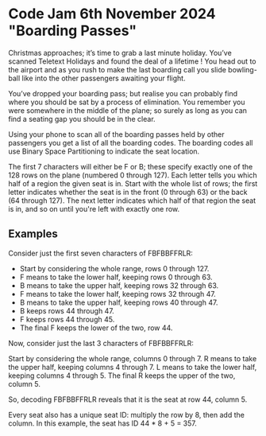 # Code Jam 6th November 2024 "Boarding Passes"

Christmas approaches; it’s time to grab a last minute holiday. You’ve scanned Teletext Holidays and found the deal of a lifetime ! You head out to the airport and as you rush to make the last boarding call you slide bowling-ball like into the other passengers awaiting your flight.

You’ve dropped your boarding pass; but realise you can probably find where you should be sat by a process of elimination. You remember you were somewhere in the middle of the plane; so surely as long as you can find a seating gap you should be in the clear.

Using your phone to scan all of the boarding passes held by other passengers you get a list of all the boarding codes. The boarding codes all use Binary Space Partitioning to indicate the seat location.

The first 7 characters will either be F or B; these specify exactly one of the 128 rows on the plane (numbered 0 through 127). Each letter tells you which half of a region the given seat is in. Start with the whole list of rows; the first letter indicates whether the seat is in the front (0 through 63) or the back (64 through 127). The next letter indicates which half of that region the seat is in, and so on until you're left with exactly one row.

## Examples

Consider just the first seven characters of FBFBBFFRLR:

* Start by considering the whole range, rows 0 through 127.
* F means to take the lower half, keeping rows 0 through 63.
* B means to take the upper half, keeping rows 32 through 63.
* F means to take the lower half, keeping rows 32 through 47.
* B means to take the upper half, keeping rows 40 through 47.
* B keeps rows 44 through 47.
* F keeps rows 44 through 45.
* The final F keeps the lower of the two, row 44.

Now, consider just the last 3 characters of FBFBBFFRLR:

Start by considering the whole range, columns 0 through 7.
R means to take the upper half, keeping columns 4 through 7.
L means to take the lower half, keeping columns 4 through 5.
The final R keeps the upper of the two, column 5.

So, decoding FBFBBFFRLR reveals that it is the seat at row 44, column 5.

Every seat also has a unique seat ID: multiply the row by 8, then add the column. In this example, the seat has ID 44 * 8 + 5 = 357.
